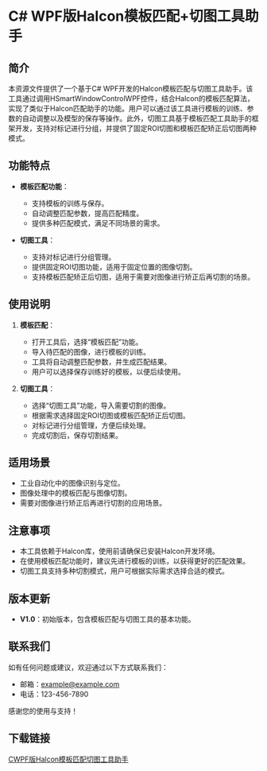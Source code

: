 # C# WPF版Halcon模板匹配+切图工具助手

## 简介

本资源文件提供了一个基于C# WPF开发的Halcon模板匹配与切图工具助手。该工具通过调用HSmartWindowControlWPF控件，结合Halcon的模板匹配算法，实现了类似于Halcon匹配助手的功能。用户可以通过该工具进行模板的训练、参数的自动调整以及模型的保存等操作。此外，切图工具基于模板匹配工具助手的框架开发，支持对标记进行分组，并提供了固定ROI切图和模板匹配矫正后切图两种模式。

## 功能特点

- **模板匹配功能**：
  - 支持模板的训练与保存。
  - 自动调整匹配参数，提高匹配精度。
  - 提供多种匹配模式，满足不同场景的需求。

- **切图工具**：
  - 支持对标记进行分组管理。
  - 提供固定ROI切图功能，适用于固定位置的图像切割。
  - 支持模板匹配矫正后切图，适用于需要对图像进行矫正后再切割的场景。

## 使用说明

1. **模板匹配**：
   - 打开工具后，选择“模板匹配”功能。
   - 导入待匹配的图像，进行模板的训练。
   - 工具将自动调整匹配参数，并生成匹配结果。
   - 用户可以选择保存训练好的模板，以便后续使用。

2. **切图工具**：
   - 选择“切图工具”功能，导入需要切割的图像。
   - 根据需求选择固定ROI切图或模板匹配矫正后切图。
   - 对标记进行分组管理，方便后续处理。
   - 完成切割后，保存切割结果。

## 适用场景

- 工业自动化中的图像识别与定位。
- 图像处理中的模板匹配与图像切割。
- 需要对图像进行矫正后再进行切割的应用场景。

## 注意事项

- 本工具依赖于Halcon库，使用前请确保已安装Halcon开发环境。
- 在使用模板匹配功能时，建议先进行模板的训练，以获得更好的匹配效果。
- 切图工具支持多种切割模式，用户可根据实际需求选择合适的模式。

## 版本更新

- **V1.0**：初始版本，包含模板匹配与切图工具的基本功能。

## 联系我们

如有任何问题或建议，欢迎通过以下方式联系我们：
- 邮箱：example@example.com
- 电话：123-456-7890

感谢您的使用与支持！

## 下载链接

[CWPF版Halcon模板匹配切图工具助手](https://pan.quark.cn/s/0196e49fd44f)